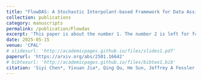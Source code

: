```yaml
---
title: "FlowDAS: A Stochastic Interpolant-based Framework for Data Assimilation"
collection: publications
category: manuscripts
permalink: /publication/Flowdas
excerpt: 'This paper is about the number 1. The number 2 is left for future work.'
date: 2025-05-15
venue: 'CPAL'
# slidesurl: 'http://academicpages.github.io/files/slides1.pdf'
paperurl: 'https://arxiv.org/abs/2501.16642'
# bibtexurl: 'http://academicpages.github.io/files/bibtex1.bib'
citation: 'Siyi Chen*, Yixuan Jia*, Qing Qu, He Sun, Jeffrey A Fessler. (2025). &quot;FlowDAS: A Stochastic Interpolant-based Framework for Data Assimilation.&quot; <i>CPAL</i>. 2025.'
---
```


